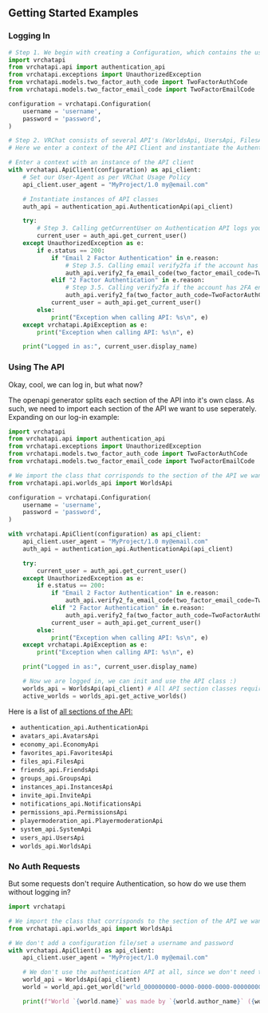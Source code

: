 ## Getting Started Examples

### Logging In

```Python
# Step 1. We begin with creating a Configuration, which contains the username and password for authentication.
import vrchatapi
from vrchatapi.api import authentication_api
from vrchatapi.exceptions import UnauthorizedException
from vrchatapi.models.two_factor_auth_code import TwoFactorAuthCode
from vrchatapi.models.two_factor_email_code import TwoFactorEmailCode

configuration = vrchatapi.Configuration(
    username = 'username',
    password = 'password',
)

# Step 2. VRChat consists of several API's (WorldsApi, UsersApi, FilesApi, NotificationsApi, FriendsApi, etc...)
# Here we enter a context of the API Client and instantiate the Authentication API which is required for logging in.

# Enter a context with an instance of the API client
with vrchatapi.ApiClient(configuration) as api_client:
    # Set our User-Agent as per VRChat Usage Policy
    api_client.user_agent = "MyProject/1.0 my@email.com"

    # Instantiate instances of API classes
    auth_api = authentication_api.AuthenticationApi(api_client)

    try:
        # Step 3. Calling getCurrentUser on Authentication API logs you in if the user isn't already logged in.
        current_user = auth_api.get_current_user()
    except UnauthorizedException as e:
        if e.status == 200:
            if "Email 2 Factor Authentication" in e.reason:
                # Step 3.5. Calling email verify2fa if the account has 2FA disabled
                auth_api.verify2_fa_email_code(two_factor_email_code=TwoFactorEmailCode(input("Email 2FA Code: ")))
            elif "2 Factor Authentication" in e.reason:
                # Step 3.5. Calling verify2fa if the account has 2FA enabled
                auth_api.verify2_fa(two_factor_auth_code=TwoFactorAuthCode(input("2FA Code: ")))
            current_user = auth_api.get_current_user()
        else:
            print("Exception when calling API: %s\n", e)
    except vrchatapi.ApiException as e:
        print("Exception when calling API: %s\n", e)

    print("Logged in as:", current_user.display_name)
```

### Using The API

Okay, cool, we can log in, but what now?  

The openapi generator splits each section of the API into it's own class. As such, we need to import each section of the API we want to use seperately. Expanding on our log-in example:

```Python
import vrchatapi
from vrchatapi.api import authentication_api
from vrchatapi.exceptions import UnauthorizedException
from vrchatapi.models.two_factor_auth_code import TwoFactorAuthCode
from vrchatapi.models.two_factor_email_code import TwoFactorEmailCode

# We import the class that corrisponds to the section of the API we want to use
from vrchatapi.api.worlds_api import WorldsApi

configuration = vrchatapi.Configuration(
    username = 'username',
    password = 'password',
)

with vrchatapi.ApiClient(configuration) as api_client:
    api_client.user_agent = "MyProject/1.0 my@email.com"
    auth_api = authentication_api.AuthenticationApi(api_client)

    try:
        current_user = auth_api.get_current_user()
    except UnauthorizedException as e:
        if e.status == 200:
            if "Email 2 Factor Authentication" in e.reason:
                auth_api.verify2_fa_email_code(two_factor_email_code=TwoFactorEmailCode(input("Email 2FA Code: ")))
            elif "2 Factor Authentication" in e.reason:
                auth_api.verify2_fa(two_factor_auth_code=TwoFactorAuthCode(input("2FA Code: ")))
            current_user = auth_api.get_current_user()
        else:
            print("Exception when calling API: %s\n", e)
    except vrchatapi.ApiException as e:
        print("Exception when calling API: %s\n", e)

    print("Logged in as:", current_user.display_name)

    # Now we are logged in, we can init and use the API class :)
    worlds_api = WorldsApi(api_client) # All API section classes require an ApiClient object to be passed!
    active_worlds = worlds_api.get_active_worlds()
```

Here is a list of [all sections of the API:](https://github.com/vrchatapi/vrchatapi-python/tree/main/vrchatapi/api)
- `authentication_api.AuthenticationApi`
- `avatars_api.AvatarsApi`
- `economy_api.EconomyApi`
- `favorites_api.FavoritesApi`
- `files_api.FilesApi`
- `friends_api.FriendsApi`
- `groups_api.GroupsApi`
- `instances_api.InstancesApi`
- `invite_api.InviteApi`
- `notifications_api.NotificationsApi`
- `permissions_api.PermissionsApi`
- `playermoderation_api.PlayermoderationApi`
- `system_api.SystemApi`
- `users_api.UsersApi`
- `worlds_api.WorldsApi`

### No Auth Requests

But some requests don't require Authentication, so how do we use them without logging in?

```Python
import vrchatapi

# We import the class that corrisponds to the section of the API we want to use
from vrchatapi.api.worlds_api import WorldsApi

# We don't add a configuration file/set a username and password
with vrchatapi.ApiClient() as api_client:
    api_client.user_agent = "MyProject/1.0 my@email.com"

    # We don't use the authentication API at all, since we don't need to
    world_api = WorldsApi(api_client)
    world = world_api.get_world("wrld_000000000-0000-0000-0000-000000000000")

    print(f"World `{world.name}` was made by `{world.author_name}` ({world.author_id})")
```